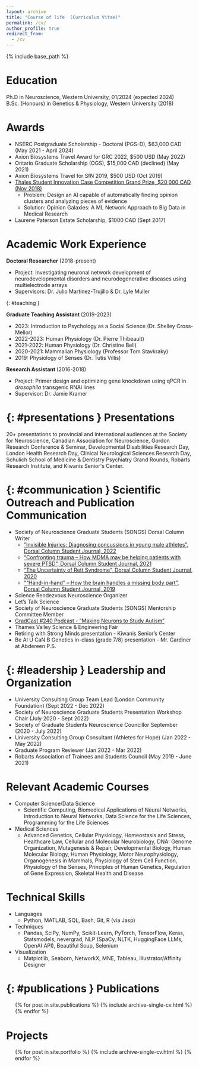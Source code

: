 ```yaml
---
layout: archive
title: "Course of life  (Curriculum Vitae)"
permalink: /cv/
author_profile: true
redirect_from:
  - /cv
---
```


{% include base_path %}

Education
======
Ph.D in Neuroscience, Western University, 01/2024 (expected 2024) \
B.Sc. (Honours) in Genetics & Physiology, Western University (2018)


Awards
======
* NSERC Postgraduate Scholarship - Doctoral (PGS-D), $63,000 CAD (May 2021 - April 2024)
* Axion Biosystems Travel Award for GRC 2022, $500 USD (May 2022)
* Ontario Graduate Scholarship (OGS), $15,000 CAD (declined) (May 2021)
* Axion Biosystems Travel for SfN 2019, $500 USD (Oct 2019)
* [Thales Student Innovation Case Competition Grand Prize, $20,000 CAD (Nov 2018)](https://www.thalesgroup.com/en/canada/press-release/canadian-post-secondary-students-use-ai-help-tackle-challenge-misinformation)
  * Problem: Design an AI capable of automatically finding opinion clusters and analyzing pieces of evidence
  * Solution: Opinion Galaxies: A ML Network Approach to Big Data in Medical Research
* Laurene Paterson Estate Scholarship, $1000 CAD (Sept 2017)


Academic Work Experience
======
<strong>Doctoral Researcher</strong> (2018-present)
* Project: Investigating neuronal network development of neurodevelopmental disorders and neurodegenerative diseases using multielectrode arrays
* Supervisors: Dr. Julio Martinez-Trujillo & Dr. Lyle Muller

{: 
#teaching
}

<strong>Graduate Teaching Assistant </strong>(2019-2023)
* 2023: Introduction to Psychology as a Social Science (Dr. Shelley Cross-Mellor)
* 2022-2023: Human Physiology (Dr. Pierre Thibeault)
* 2021-2022: Human Physiology (Dr. Christine Bell)
* 2020-2021: Mammalian Physiology (Professor Tom Stavkraky)
* 2019: Physiology of Senses (Dr. Tutis Villis)

<strong>Research Assistant </strong>(2016-2018)
* Project: Primer design and optimizing gene knockdown using qPCR in *drosophila* transgenic RNAi lines
* Supervisor: Dr. Jamie Kramer

{: 
#presentations
}
Presentations
======
20+ presentations to provincial and international audiences at the Society for Neuroscience, Canadian Association for Neuroscience, Gordon Research Conference & Seminar, Developmental Disabilities Research Day, London Health Research Day, Clinical Neurological Sciences Research Day, Schulich School of Medicine & Dentistry Psychiatry Grand Rounds, Robarts Research Institute, and Kiwanis Senior's Center.
  
{: 
#communication
}
Scientific Outreach and Publication Communication
======
* Society of Neuroscience Graduate Students (SONGS) Dorsal Column Writer
  * [”Invisible Injuries: Diagnosing concussions in young male athletes”, Dorsal Column Student Journal, 2022](https://songsuwo.ca/thedorsalcolumn/vol3-iss3-kartik-pradeepan)
  * [“Confronting trauma – How MDMA may be helping patients with severe PTSD”, Dorsal Column Student Journal, 2021](https://songsuwo.ca/thedorsalcolumn/vol2-iss3-kartik-pradeepan)
  * [“The Uncertainty of Rett Syndrome”, Dorsal Column Student Journal, 2020](https://songsuwo.ca/thedorsalcolumn/vol1-iss3-kartik-pradeepan)
  * [““Hand-in-hand” – How the brain handles a missing body part”, Dorsal Column Student Journal, 2019](https://songsuwo.ca/thedorsalcolumn/vol1-iss1-kartik-pradeepan)
* Science Rendezvous Neuroscience Organizer 
* Let’s Talk Science
* Society of Neuroscience Graduate Students (SONGS) Mentorship Committee Member 
* [GradCast #240 Podcast - ”Making Neurons to Study Autism”](https://gradcastradio.podbean.com/e/episode-240-big-data-from-asd-patient-neurons-generated-in-vitro/)
* Thames Valley Science & Engineering Fair
* Retiring with Strong Minds presentation - Kiwanis Senior’s Center
* Be Al U CaN B Genetics in-class (grade 7/8) presentation - Mr. Gardiner at Abdereen P.S.

{: 
#leadership
}
Leadership and Organization
======
* University Consulting Group Team Lead (London Community Foundation) (Sept 2022 - Dec 2022)
* Society of Neuroscience Graduate Students Presentation Workshop Chair (July 2020 - Sept 2022)
* Society of Graduate Students Neuroscience Councillor September (2020 - July 2022)
* University Consulting Group Consultant (Athletes for Hope) (Jan 2022 - May 2022)
* Graduate Program Reviewer (Jan 2022 - Mar 2022)
* Robarts Association of Trainees and Students Council (May 2019 - June 2021)

Relevant Academic Courses
======
* Computer Science/Data Science
  * Scientific Computing, Biomedical Applications of Neural Networks, Introduction to Neural Networks, Data Science for the Life Sciences, Programming for the Life Sciences
* Medical Sciences
  * Advanced Genetics, Cellular Physiology, Homeostasis and Stress, Healthcare Law, Cellular and Molecular Neurobiology, DNA: Genome Organization, Mutagenesis & Repair, Developmental Biology, Human Molecular Biology, Human Physiology, Motor Neurophysiology, Organogenesis in Mammals, Physiology of Stem Cell Function, Physiology of the Senses, Principles of Human Genetics, Regulation of Gene Expression, Skeletal Health and Disease

Technical Skills
======
* Languages
  * Python, MATLAB, SQL, Bash, Git, R (via Jasp)
* Techniques
  * Pandas, SciPy, NumPy, Scikit-Learn, PyTorch, TensorFlow, Keras, Statsmodels, nevergrad, NLP (SpaCy, NLTK, HuggingFace LLMs, OpenAI API), Beautiful Soup, Selenium
* Visualization
  * Matplotlib, Seaborn, NetworkX, MNE, Tableau, Illustrator/Affinity Designer

{: 
#publications
}
Publications
======
  <ul>{% for post in site.publications %}
    {% include archive-single-cv.html %}
  {% endfor %}</ul>

Projects
======
  <ul>{% for post in site.portfolio %}
    {% include archive-single-cv.html %}
  {% endfor %}</ul>